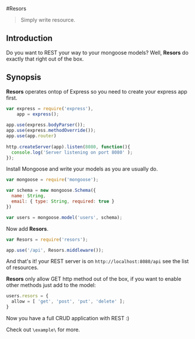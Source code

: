 #Resors

> Simply write resource.

Introduction
---

Do you want to REST your way to your mongoose models?
Well, **Resors** do exactly that right out of the box.

Synopsis
---

**Resors** operates ontop of Express so you need to create your express app first.

```js
var express = require('express'),
    app = express();
    
app.use(express.bodyParser());
app.use(express.methodOverride());
app.use(app.router)
    
http.createServer(app).listen(8080, function(){
  console.log('Server listening on port 8080' );
});
```

Install Mongoose and write your models as you are usually do.
```js
var mongoose = require('mongoose');

var schema = new mongoose.Schema({
  name: String,
  email: { type: String, required: true }
})

var users = mongoose.model('users', schema);
```

Now add **Resors**.

```js
var Resors = require('resors');

app.use('/api', Resors.middleware());
```

And that's it! your REST server is on `http://localhost:8080/api` see the list of resources.

**Resors** only allow GET http method out of the box, 
if you want to enable other methods just add to the model:
```js
users.resors = {
  allow = [ 'get', 'post', 'put', 'delete' ];
}
```

Now you have a full CRUD application with REST :)

Check out `\example\` for more.